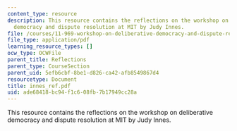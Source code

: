```yaml
---
content_type: resource
description: This resource contains the reflections on the workshop on deliberative
  democracy and dispute resolution at MIT by Judy Innes.
file: /courses/11-969-workshop-on-deliberative-democracy-and-dispute-resolution-summer-2005/ade68418bc94f1c608fb7b17949cc28a_innes_ref.pdf
file_type: application/pdf
learning_resource_types: []
ocw_type: OCWFile
parent_title: Reflections
parent_type: CourseSection
parent_uid: 5efb6cbf-8be1-d826-ca42-afb8549867d4
resourcetype: Document
title: innes_ref.pdf
uid: ade68418-bc94-f1c6-08fb-7b17949cc28a
---
```

This resource contains the reflections on the workshop on deliberative democracy and dispute resolution at MIT by Judy Innes.

